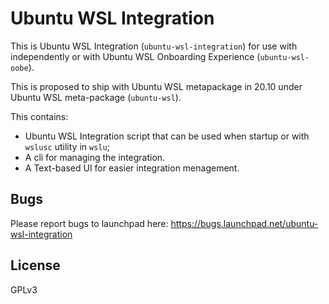 # Ubuntu WSL Integration

This is Ubuntu WSL Integration (`ubuntu-wsl-integration`) for use with independently or with Ubuntu WSL Onboarding Experience (`ubuntu-wsl-oobe`).

This is proposed to ship with Ubuntu WSL metapackage in 20.10 under Ubuntu WSL meta-package (`ubuntu-wsl`).

This contains:

- Ubuntu WSL Integration script that can be used when startup or with `wslusc` utility in `wslu`;
- A cli for managing the integration.
- A Text-based UI for easier integration menagement.

## Bugs

Please report bugs to launchpad here: <https://bugs.launchpad.net/ubuntu-wsl-integration>

## License

GPLv3

